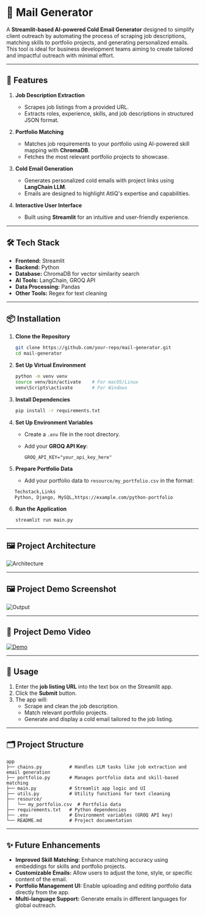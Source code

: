 
# 📧 Mail Generator

A **Streamlit-based AI-powered Cold Email Generator** designed to simplify client outreach by automating the process of scraping job descriptions, matching skills to portfolio projects, and generating personalized emails. This tool is ideal for business development teams aiming to create tailored and impactful outreach with minimal effort.

---

## 🚀 Features

1. **Job Description Extraction**  
   - Scrapes job listings from a provided URL.  
   - Extracts roles, experience, skills, and job descriptions in structured JSON format.  

2. **Portfolio Matching**  
   - Matches job requirements to your portfolio using AI-powered skill mapping with **ChromaDB**.  
   - Fetches the most relevant portfolio projects to showcase.  

3. **Cold Email Generation**  
   - Generates personalized cold emails with project links using **LangChain LLM**.  
   - Emails are designed to highlight AtliQ's expertise and capabilities.  

4. **Interactive User Interface**  
   - Built using **Streamlit** for an intuitive and user-friendly experience.

---

## 🛠️ Tech Stack

- **Frontend:** Streamlit  
- **Backend:** Python  
- **Database:** ChromaDB for vector similarity search  
- **AI Tools:** LangChain, GROQ API  
- **Data Processing:** Pandas  
- **Other Tools:** Regex for text cleaning  

---

## 📦 Installation

1. **Clone the Repository**  

   ```bash
   git clone https://github.com/your-repo/mail-generator.git
   cd mail-generator
   ```

2. **Set Up Virtual Environment**

   ```bash
   python -m venv venv
   source venv/bin/activate    # For macOS/Linux
   venv\Scripts\activate       # For Windows
   ```

3. **Install Dependencies**

   ```bash
   pip install -r requirements.txt
   ```

4. **Set Up Environment Variables**  
   - Create a `.env` file in the root directory.  
   - Add your **GROQ API Key**:
  
     ```plaintext
     GROQ_API_KEY="your_api_key_here"
     ```

5. **Prepare Portfolio Data**  
   - Add your portfolio data to `resource/my_portfolio.csv` in the format:

```bash
   Techstack,Links
   Python, Django, MySQL,https://example.com/python-portfolio
```

6. **Run the Application**

   ```bash
   streamlit run main.py
   ```

---

## 🖼️ Project Architecture

![Architecture](imgs/architecture.png)

---

## 🖼️ Project Demo Screenshot

![Output](imgs/demo.png)

---

## 🎥 Project Demo Video

[![Demo](imgs/demo.png)](imgs/email-generator.mp4)

---

## 📖 Usage

1. Enter the **job listing URL** into the text box on the Streamlit app.  
2. Click the **Submit** button.  
3. The app will:  
   - Scrape and clean the job description.  
   - Match relevant portfolio projects.  
   - Generate and display a cold email tailored to the job listing.  

---

## 🗂 Project Structure

```plaintext
app
├── chains.py          # Handles LLM tasks like job extraction and email generation
├── portfolio.py       # Manages portfolio data and skill-based matching
├── main.py            # Streamlit app logic and UI
├── utils.py           # Utility functions for text cleaning
├── resource/
│   └── my_portfolio.csv  # Portfolio data
├── requirements.txt   # Python dependencies
├── .env               # Environment variables (GROQ API key)
└── README.md          # Project documentation
```

---

## ✨ Future Enhancements

- **Improved Skill Matching:** Enhance matching accuracy using embeddings for skills and portfolio projects.  
- **Customizable Emails:** Allow users to adjust the tone, style, or specific content of the email.  
- **Portfolio Management UI:** Enable uploading and editing portfolio data directly from the app.  
- **Multi-language Support:** Generate emails in different languages for global outreach.  
